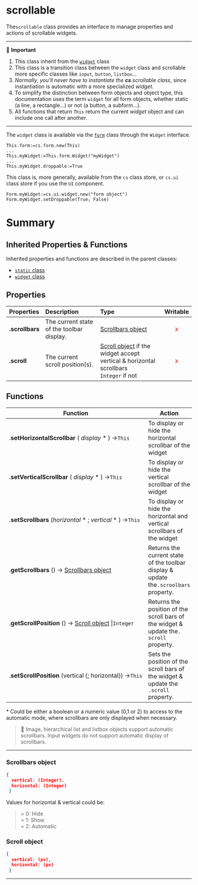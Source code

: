 # scrollable

The`scrollable` class provides an interface to manage properties and actions of scrollable widgets.

<hr>
📌 <b>Important</b>

1. This class inherit from the [`widget`](widget.md) class
2. This class is a transition class between the `widget` class and scrollable more specific classes like `input`, `button`, `listbox`…
3. _Normally, you'll never have to instantiate the **cs**.scrollable class_, since instantiation is automatic with a more specialized *widget*.
4. To simplify the distinction between form objects and object type, this documentation uses the term `widget` for all form objects, whether static (a line, a rectangle…) or not (a button, a subform…).
5. All functions that return `This` return the current *widget* object and can include one call after another. 

<hr>

The `widget` class is available via the [`form`](form.md#objects) class through the `Widget` interface.

```4d
This.form:=cs.form.new(This)
...
This.myWidget:=This.form.Widget("myWidget")
...
This.myWidget.droppable:=True
```

This class is, more generally, available from the `cs` class store, or `cs.ui` class store if you use the `UI` component.

```4d
Form.myWidget:=cs.ui.widget.new("form object")
Form.myWidget.setDroppable(True; False)
```

# Summary

## <a name="Inherited">Inherited Properties & Functions</a>

Inherited properties and functions are described in the parent classes:

* [`static` class](static.md)
* [`widget` class](widget.md)

## <a name="Properties">Properties</a>

|Properties|Description|Type|Writable|
|:----------|:-----------|:-----------|:-----------:| 
|**.scrollbars** | The current state of the toolbar display. | [Scrollbars object](#scrollbars) |<font color="red">x</font>| 
|**.scroll** | The current scroll position(s). |[Scroll object](#scroll) if the widget accept vertical & horizontal scrollbars <br/>`Integer` if not | <font color="red">x</font>| 

## <a name="Functions">Functions</a>

| Function | Action |
| -------- | ------ |  
|.**setHorizontalScrollbar** ( *display* \* ) →`This` | To display or hide the horizontal scrollbar of the widget |
|.**setVerticalScrollbar** ( *display* \* ) →`This` | To display or hide the vertical scrollbar of the widget |
|.**setScrollbars** (*horizontal* \* ; *vertical* \* ) →`This` | To display or hide the horizontal and vertical scrollbars of the widget |
|.**getScrollbars** () → [Scrollbars object](#scrollbars) | Returns the current state of the toolbar display & update the`.scroolbars` property. |
|.**getScrollPosition** () → [Scroll object](#scroll) \|`Integer`| Returns the position of the scroll bars of the widget  & update the`. scroll` property.|
|.**setScrollPosition** (vertical {; horizontal}) →`This` | Sets the position of the scroll bars of the widget  & update the `.scroll` property.|

\* Could be either a boolean or a numeric value (0,1 or 2) to access to the automatic mode, where scrollbars are only displayed when necessary.

> 📌 Image, hierarchical list and listbox objects support automatic scrollbars. Input widgets do not support automatic display of scrollbars.

<hr>

### <a name="scrollbars">Scrollbars object</a>

```json
{
  vertical: (Integer), 
  horizontal: (Integer)
 }
```
 Values for horizontal & vertical could be:
 
 > = 0: Hide<br> = 1: Show<br> = 2: Automatic

### <a name="scroll">Scroll object</a>

```json
{
  vertical: (px), 
  horizontal: (px)
 }
```

<hr>


